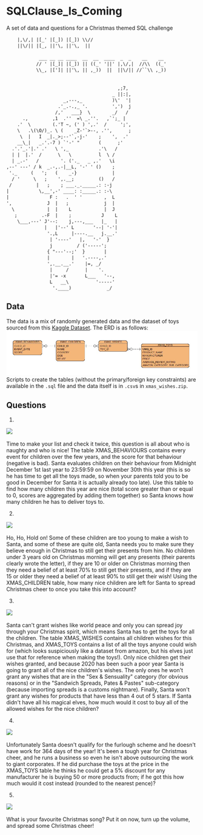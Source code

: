 # SQLClause_Is_Coming
A set of data and questions for a Christmas themed SQL challenge

```
    |,\/,| |[_' |[_]) |[_]) \\//
    ||\/|| |[_, ||'\, ||'\,  ||

            ___ __ __ ____  __  __  ____  _  _    __    __
           // ' |[_]| |[_]) || ((_' '||' |,\/,|  //\\  ((_'
           \\_, |[']| ||'\, || ,_))  ||  ||\/|| //``\\ ,_))
                                                               

                                         ,;7,
                                       _ ||:|,
                     _,---,_           )\'  '|
                   .'_.-.,_ '.         ',')  j
                  /,'   ___}  \        _/   /
      .,         ,1  .''  =\ _.''.   ,`';_ |
    .'  \        (.'T ~, (' ) ',.'  /     ';',
    \   .\(\O/)_. \ (    _Z-'`>--, .'',      ;
     \  |   I  _|._>;--'`,-j-'    ;    ',  .'
    __\_|   _.'.-7 ) `'-' "       (      ;'
  .'.'_.'|.' .'   \ ',_           .'\   /
  | |  |.'  /      \   \          l  \ /
  | _.-'   /        '. ('._   _ ,.'   \i
,--' ---' / k  _.-,.-|__L, '-' ' ()    ;
 '._     (   ';   (    _-}             |
  / '     \   ;    ',.__;         ()   /
 /         |   ;    ; ___._._____.: :-j
|           \,__',-' ____: :_____.: :-\
|               F :   .  ' '        ,  L
',             J  |   ;             j  |
  \            |  |    L            |  J
   ;         .-F  |    ;           J    L
    \___,---' J'--:    j,---,___   |_   |
              |   |'--' L       '--| '-'|
               '.,L     |----.__   j.__.'
                | '----'   |,   '-'  }
                j         / ('-----';
               { "---'--;'  }       |
               |        |   '.----,.'
               ',.__.__.'    |=, _/
                |     /      |    '.
                |'= -x       L___   '--,
                L   __\          '-----'
                 '.____)             _/
```
## Data
The data is a mix of randomly generated data and the dataset of toys sourced from this [Kaggle Dataset](https://www.kaggle.com/PromptCloudHQ/toy-products-on-amazon). The ERD is as follows:
![](ERD.JPG)
Scripts to create the tables (without the primary/foreign key constraints) are available in the `.sql` file and the data itself is in `.csv`s in `xmas_wishes.zip`.

## Questions

1) 
![ ](https://media1.giphy.com/media/d2Z9Yc5uYo0K5QmA/giphy.gif)

Time to make your list and check it twice, this question is all about who is naughty and who is nice! The table XMAS_BEHAVIOURS contains every event for children over the few years, and the score for that behaviour (negative is bad). Santa evaluates children on their behaviour from Midnight December 1st last year to 23:59:59 on November 30th this year (this is so he has time to get all the toys made, so when your parents told you to be good in December for Santa it is actually already too late). Use this table to find how many children this year are nice (total score greater than or equal to 0, scores are aggregated by adding them together) so Santa knows how many children he has to deliver toys to. 

2)
![](https://media1.giphy.com/media/RBXPb1NV7BB28/giphy.gif)

Ho, Ho, Hold on! Some of these children are too young to make a wish to Santa, and some of these are quite old, Santa needs you to make sure they believe enough in Christmas to still get their presents from him. No children under 3 years old on Christmas morning will get any presents (their parents clearly wrote the letter), if they are 10 or older on Christmas morning then they need a belief of at least 70% to still get their presents, and if they are 15 or older they need a belief of at least 90% to still get their wish! Using the XMAS_CHILDREN table, how many nice children are left for Santa to spread Christmas cheer to once you take this into account?

3)
![](https://media1.giphy.com/media/l0MYN7mdvcZBBpEly/giphy.gif?cid=ecf05e4724i2apjdj9mgn0ji8bj0x0sqdy1yph2a4kph8qph&rid=giphy.gif)

Santa can't grant wishes like world peace and only you can spread joy through your Christmas spirit, which means Santa has to get the toys for all the children. The table XMAS_WISHES contains all children wishes for this Christmas, and XMAS_TOYS contains a list of all the toys anyone could wish for (which looks suspiciously like a dataset from amazon, but his elves just use that for reference when making the toys!). Only nice children get their wishes granted, and because 2020 has been such a poor year Santa is going to grant all of the nice children's wishes. The only ones he won't grant any wishes that are in the "Sex & Sensuality" category (for obvious reasons) or in the "Sandwich Spreads, Pates & Pastes" sub-category (because importing spreads is a customs nightmare). Finally, Santa won't grant any wishes for products that have less than 4 out of 5 stars. If Santa didn't have all his magical elves, how much would it cost to buy all of the allowed wishes for the nice children?

4) 
![](https://media2.giphy.com/media/YkOGa9K7gc3g5u7FXF/giphy.gif?cid=ecf05e47cnhm44k3q02a3cfouz2n9a9i0xd0riowgb7zdc10&rid=giphy.gif)

Unfortunately Santa doesn't qualify for the furlough scheme and he doesn't have work for 364 days of the year! It's been a tough year for Christmas cheer, and he runs a business so even he isn't above outsourcing the work to giant corporates. If he did purchase the toys at the price in the XMAS_TOYS table he thinks he could get a 5% discount for any manufacturer he is buying 50 or more products from; if he got this how much would it cost instead (rounded to the nearest pence)?

5) 
![](https://media3.giphy.com/media/sueCeRU3VUTKg/giphy.gif?cid=ecf05e47mdaw059ml47intb7xxwpn2k5otrqmjho0nshc5nz&rid=giphy.gif)

What is your favourite Christmas song? Put it on now, turn up the volume, and spread some Christmas cheer! 
